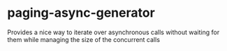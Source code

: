 # paging-async-generator
Provides a nice way to iterate over asynchronous calls without waiting for them while managing the size of the concurrent calls
